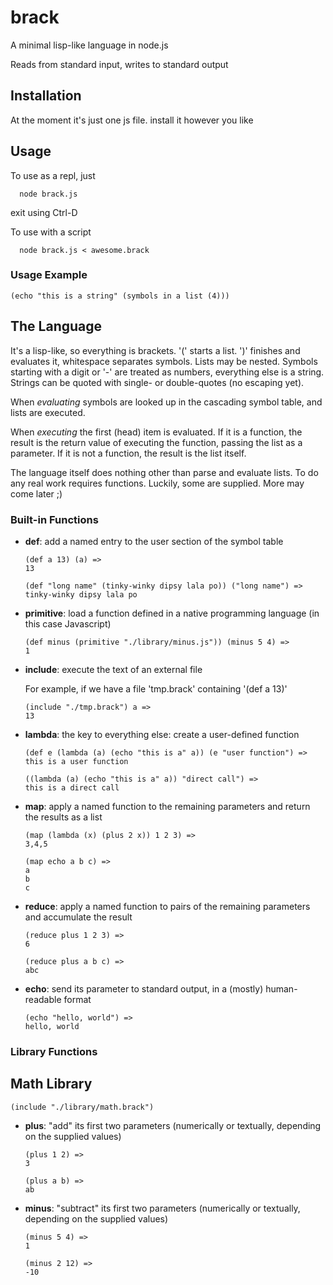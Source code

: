 # brack

A minimal lisp-like language in node.js

Reads from standard input, writes to standard output

## Installation

At the moment it's just one js file. install it however you like

## Usage
To use as a repl, just 
```
  node brack.js
```
exit using Ctrl-D

To use with a script
```
  node brack.js < awesome.brack
```

### Usage Example
```
(echo "this is a string" (symbols in a list (4)))
```

## The Language

It's a lisp-like, so everything is brackets. '(' starts a list. ')' finishes and evaluates it, whitespace separates symbols. Lists may be nested. Symbols starting with a digit or '-' are treated as numbers, everything else is a string. 
Strings can be quoted with single- or double-quotes (no escaping yet).

When _evaluating_ symbols are looked up in the cascading symbol table, and lists are executed. 

When _executing_ the first (head) item is evaluated. If it is a function,
the result is the return value of executing the function, passing the list as a parameter. 
If it is not a function, the result is the list itself.

The language itself does nothing other than parse and evaluate lists. To do any real work 
requires functions. Luckily, some are supplied. More may come later ;)

### Built-in Functions

* **def**:
  add a named entry to the user section of the symbol table

  ```
  (def a 13) (a) =>
  13
  ```

  ```
  (def "long name" (tinky-winky dipsy lala po)) ("long name") =>
  tinky-winky dipsy lala po
  ```

* **primitive**:
  load a function defined in a native programming language (in this case Javascript)

  ```
  (def minus (primitive "./library/minus.js")) (minus 5 4) =>
  1
  ```

* **include**:
  execute the text of an external file

  For example, if we have a file 'tmp.brack' containing '(def a 13)'

  ```
  (include "./tmp.brack") a =>
  13
  ```

* **lambda**:
  the key to everything else: create a user-defined function

  ```
  (def e (lambda (a) (echo "this is a" a)) (e "user function") =>
  this is a user function
  ```

  ```
  ((lambda (a) (echo "this is a" a)) "direct call") =>
  this is a direct call
  ```

* **map**:
  apply a named function to the remaining parameters and return the results as a list

  ```
  (map (lambda (x) (plus 2 x)) 1 2 3) =>
  3,4,5
  ```

  ```
  (map echo a b c) =>
  a
  b
  c
  ```

* **reduce**:
  apply a named function to pairs of the remaining parameters and accumulate the result

  ```
  (reduce plus 1 2 3) =>
  6
  ```

  ```
  (reduce plus a b c) =>
  abc
  ```

* **echo**:
  send its parameter to standard output, in a (mostly) human-readable format

  ```
  (echo "hello, world") =>
  hello, world
  ```

### Library Functions

## Math Library

  ```
  (include "./library/math.brack")
  ```

* **plus**:
  "add" its first two parameters (numerically or textually, depending on the supplied values)

  ```
  (plus 1 2) =>
  3
  ```

  ```
  (plus a b) =>
  ab
  ```

* **minus**:
  "subtract" its first two parameters (numerically or textually, depending on the supplied values)

  ```
  (minus 5 4) =>
  1
  ```

  ```
  (minus 2 12) =>
  -10
  ```
  